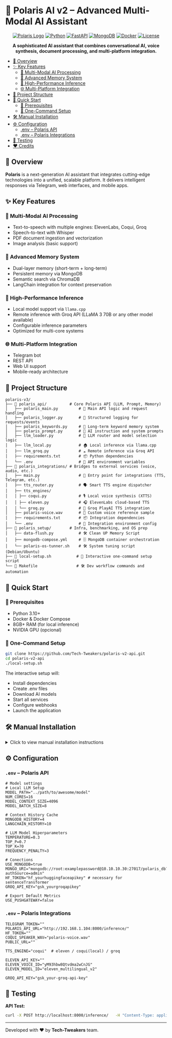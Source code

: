 # 🌟 Polaris AI v2 – Advanced Multi-Modal AI Assistant

<div align="center">

<a href="#"><img src="https://img.shields.io/badge/Polaris-AI%20Assistant-blue?style=for-the-badge&logo=robot" alt="Polaris Logo"/></a>
<a href="https://python.org"><img src="https://img.shields.io/badge/Python-3.10+-blue?style=flat-square&logo=python" alt="Python"/></a>
<a href="https://fastapi.tiangolo.com"><img src="https://img.shields.io/badge/FastAPI-Latest-green?style=flat-square&logo=fastapi" alt="FastAPI"/></a>
<a href="https://mongodb.com"><img src="https://img.shields.io/badge/MongoDB-4.0-green?style=flat-square&logo=mongodb" alt="MongoDB"/></a>
<a href="https://docker.com"><img src="https://img.shields.io/badge/Docker-Compose-blue?style=flat-square&logo=docker" alt="Docker"/></a>
<a href="LICENSE"><img src="https://img.shields.io/badge/License-MIT-yellow?style=flat-square" alt="License"/></a>

**A sophisticated AI assistant that combines conversational AI, voice synthesis, document processing, and multi-platform integration.**

</div>

- [🎯 Overview](#-overview)
- [✨ Key Features](#-key-features)
  - [🤖 Multi-Modal AI Processing](#-multi-modal-ai-processing)
  - [🧠 Advanced Memory System](#-advanced-memory-system)
  - [🚀 High-Performance Inference](#-high-performance-inference)
  - [🌐 Multi-Platform Integration](#-multi-platform-integration)
- [📁 Project Structure](#-project-structure)
- [🚀 Quick Start](#-quick-start)
  - [🔧 Prerequisites](#-prerequisites)
  - [🎯 One-Command Setup](#-one-command-setup)
- [🛠️ Manual Installation](#️-manual-installation)
- [⚙️ Configuration](#️-configuration)
  - [.env – Polaris API](#env--polaris-api)
  - [.env – Polaris Integrations](#env--polaris-integrations)
- [🧪 Testing](#-testing)
- [❤️ Credits](#-desenvolvido-com--pela-equipe-tech-tweakers)


## 🎯 Overview

**Polaris** is a next-generation AI assistant that integrates cutting-edge technologies into a unified, scalable platform. It delivers intelligent responses via Telegram, web interfaces, and mobile apps.


## ✨ Key Features

### 🤖 Multi-Modal AI Processing
- Text-to-speech with multiple engines: ElevenLabs, Coqui, Groq  
- Speech-to-text with Whisper  
- PDF document ingestion and vectorization  
- Image analysis (basic support)

### 🧠 Advanced Memory System
- Dual-layer memory (short-term + long-term)  
- Persistent memory via MongoDB  
- Semantic search via ChromaDB  
- LangChain integration for context preservation

### 🚀 High-Performance Inference
- Local model support via `llama.cpp`  
- Remote inference with Groq API (LLaMA 3 70B or any other model available)  
- Configurable inference parameters  
- Optimized for multi-core systems

### 🌐 Multi-Platform Integration
- Telegram bot  
- REST API  
- Web UI support  
- Mobile-ready architecture


## 📁 Project Structure

```
polaris-v3/
├── 🚀 polaris_api/          # Core Polaris API (LLM, Prompt, Memory)
│   ├── polaris_main.py         # 🔧 Main API logic and request handling
│   ├── polaris_logger.py       # 📜 Structured logging for requests/events
│   ├── polaris_keywords.py     # 🧠 Long-term keyword memory system
│   ├── polaris_prompt.py       # 🎯 AI instruction and system prompts
│   ├── llm_loader.py           # 🔁 LLM router and model selection logic
│   ├── llm_local.py            # 🏠 Local inference via llama.cpp
│   ├── llm_groq.py             # ☁️ Remote inference via Groq API
│   ├── requirements.txt        # 📦 Python dependencies
│   └── .env                    # 🔐 API environment variables
├── 🔗 polaris_integrations/ # Bridges to external services (voice, audio, etc.)
│   ├── main.py                 # 🔌 Entry point for integrations (TTS, Telegram, etc.)
│   ├── tts_router.py           # 🗣️ Smart TTS engine dispatcher
│   ├── tts_engines/
│   │ ├── coqui.py              # 🎙️ Local voice synthesis (XTTS)
│   │ ├── eleven.py             # 🎧 ElevenLabs cloud-based TTS
│   │ └── groq.py               # 🎤 Groq PlayAI TTS integration
│   ├── polaris-voice.wav       # 🎼 Custom voice reference sample
│   ├── requirements.txt        # 📦 Integration dependencies
│   └── .env                    # 🔐 Integration environment config
├── 🐳 polaris_setup/        # Infra, benchmarking, and OS prep
│   ├── data-flush.py           # 🛠️ Clean UP Memory Script
│   ├── mongodb-compose.yml     # 🗄️ MongoDB container orchestration
│   └── polaris-os-tunner.sh    # 🛠️ System tuning script (Debian/Ubuntu)
├── 📖 local-setup.sh           # 🚀 Interactive one-command setup script
└── 🧪 Makefile                 # 🛠️ Dev workflow commands and automation
```

## 🚀 Quick Start

### 🔧 Prerequisites

- Python 3.10+  
- Docker & Docker Compose  
- 8GB+ RAM (for local inference)  
- NVIDIA GPU (opcional)

### 🎯 One-Command Setup

```bash
git clone https://github.com/Tech-Tweakers/polaris-v2-api.git
cd polaris-v2-api
./local-setup.sh
```

The interactive setup will:
- Install dependencies
- Create .env files
- Download AI models
- Start all services
- Configure webhooks
- Launch the application

## 🛠️ Manual Installation

<details>
<summary>Click to view manual installation instructions</summary>

**1. Setup Dependencies**

```bash
make install
```

**2. Create Environment Files*

```bash
make create-env-api
make create-env-bot
```

**3. Download LLM Model for Local Inferences**

```bash
make download-model
```

**4. Setup and Start MongoDB**

```bash
make start-db
```

**5. Start All Services**

```bash
make start-all
```

</details>

## ⚙️ Configuration

### `.env` – Polaris API

```env
# Model settings
# Local LLM Setup
MODEL_PATH="../path/to/awesome/model"
NUM_CORES=16
MODEL_CONTEXT_SIZE=4096
MODEL_BATCH_SIZE=8

# Context History Cache
MONGODB_HISTORY=4
LANGCHAIN_HISTORY=10

# LLM Model Hiperparameters
TEMPERATURE=0.3
TOP_P=0.7
TOP_K=70
FREQUENCY_PENALTY=3

# Conections
USE_MONGODB=true
MONGO_URI="mongodb://root:examplepassword@10.10.10.30:27017/polaris_db?authSource=admin"
HF_TOKEN="hf_yourhuggingfaceapikey" # necessary for sentenceTransformer
GROQ_API_KEY="gsk_yourgroqapikey"

# Export Default Metrics 
USE_PUSHGATEWAY=false
```

### `.env` – Polaris Integrations

```env
TELEGRAM_TOKEN=""
POLARIS_API_URL="http://192.168.1.104:8000/inference/"
HF_TOKEN=""
COQUI_SPEAKER_WAV="polaris-voice.wav"
PUBLIC_URL=""

TTS_ENGINE="coqui"  # eleven / coqui(local) / groq

ELEVEN_API_KEY=""
ELEVEN_VOICE_ID="yM93hbw8Qtvdma2wCnJG"
ELEVEN_MODEL_ID="eleven_multilingual_v2"

GROQ_API_KEY="gsk_your-groq-api-key"
```

## 🧪 Testing

**API Test:**

```bash
curl -X POST http://localhost:8000/inference/   -H "Content-Type: application/json"   -d '{"prompt": "Hello, Polaris!", "session_id": "test123"}'
```
---

Developed with ❤️ by **Tech-Tweakers** team.

